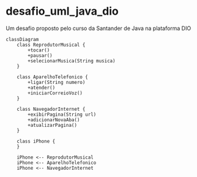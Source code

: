 # desafio_uml_java_dio
Um desafio proposto pelo curso da Santander de Java na plataforma DIO
```mermaid
classDiagram
    class ReprodutorMusical {
        +tocar()
        +pausar()
        +selecionarMusica(String musica)
    }

    class AparelhoTelefonico {
        +ligar(String numero)
        +atender()
        +iniciarCorreioVoz()
    }

    class NavegadorInternet {
        +exibirPagina(String url)
        +adicionarNovaAba()
        +atualizarPagina()
    }

    class iPhone {
    }

    iPhone <-- ReprodutorMusical
    iPhone <-- AparelhoTelefonico
    iPhone <-- NavegadorInternet
```
